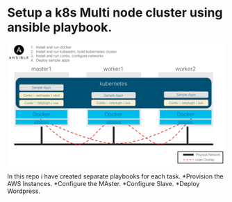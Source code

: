 # Setup a k8s Multi node cluster using ansible playbook.
![k8s-cluster](https://raw.githubusercontent.com/Deepak9829/IMAGES/master/k8s-cluster.png)

In this repo i have created separate playbooks for each task.
       *Provision the AWS Instances.
       *Configure the MAster.
       *Configure Slave.
       *Deploy Wordpress.
       
